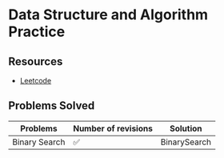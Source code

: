 # Data Structure and Algorithm Practice
## Resources 
- [Leetcode](leetcode.com)
## Problems Solved
| Problems | Number of revisions | Solution |
|----------|---------------------|----------|
| Binary Search | ✅ | BinarySearch 
